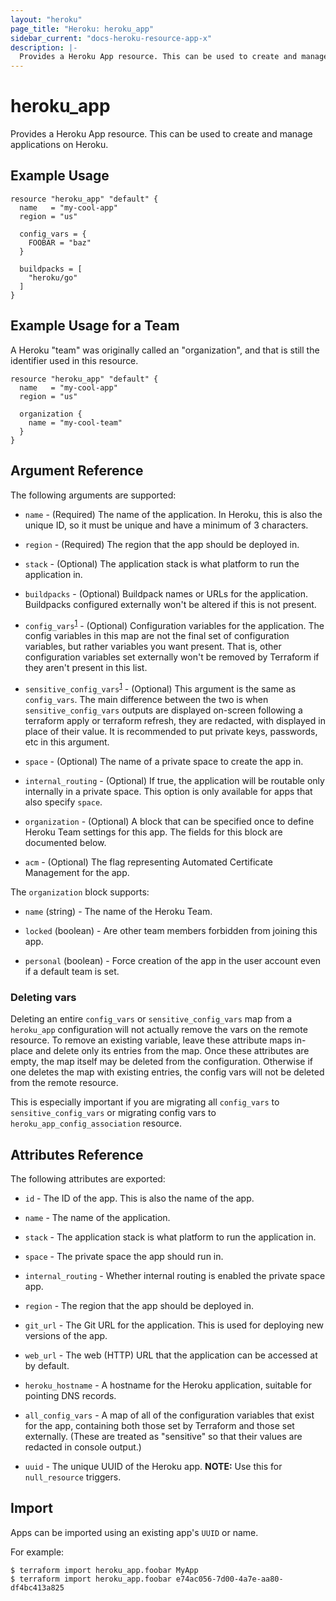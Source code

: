 ```yaml
---
layout: "heroku"
page_title: "Heroku: heroku_app"
sidebar_current: "docs-heroku-resource-app-x"
description: |-
  Provides a Heroku App resource. This can be used to create and manage applications on Heroku.
---
```


# heroku\_app

Provides a Heroku App resource. This can be used to create and manage applications on Heroku.

## Example Usage

```hcl-terraform
resource "heroku_app" "default" {
  name   = "my-cool-app"
  region = "us"

  config_vars = {
    FOOBAR = "baz"
  }

  buildpacks = [
    "heroku/go"
  ]
}
```

## Example Usage for a Team

A Heroku "team" was originally called an "organization", and that is still the identifier used in this resource.

```hcl-terraform
resource "heroku_app" "default" {
  name   = "my-cool-app"
  region = "us"

  organization {
    name = "my-cool-team"
  }
}
```

## Argument Reference

The following arguments are supported:

* `name` - (Required) The name of the application. In Heroku, this is also the
   unique ID, so it must be unique and have a minimum of 3 characters.

* `region` - (Required) The region that the app should be deployed in.

* `stack` - (Optional) The application stack is what platform to run the application in.

* `buildpacks` - (Optional) Buildpack names or URLs for the application.
  Buildpacks configured externally won't be altered if this is not present.

* `config_vars`<sup>[1](#deleting-vars)</sup> - (Optional) Configuration variables for the application.
     The config variables in this map are not the final set of configuration
     variables, but rather variables you want present. That is, other
     configuration variables set externally won't be removed by Terraform
     if they aren't present in this list.

* `sensitive_config_vars`<sup>[1](#deleting-vars)</sup> - (Optional) This argument is the same as `config_vars`.
     The main difference between the two is when `sensitive_config_vars` outputs
     are displayed on-screen following a terraform apply or terraform refresh,
     they are redacted, with <sensitive> displayed in place of their value.
     It is recommended to put private keys, passwords, etc in this argument.

* `space` - (Optional) The name of a private space to create the app in.

* `internal_routing` - (Optional) If true, the application will be routable
  only internally in a private space. This option is only available for apps
  that also specify `space`.

* `organization` - (Optional) A block that can be specified once to define
     Heroku Team settings for this app. The fields for this block are
     documented below.

* `acm` - (Optional) The flag representing Automated Certificate Management for the app.

The `organization` block supports:

* `name` (string) - The name of the Heroku Team.

* `locked` (boolean) - Are other team members forbidden from joining this app.

* `personal` (boolean) - Force creation of the app in the user account even if a default team is set.

### Deleting vars

Deleting an entire `config_vars` or `sensitive_config_vars` map from a `heroku_app`
configuration will not actually remove the vars on the remote resource. To remove an existing variable,
leave these attribute maps in-place and delete only its entries from the map. Once these attributes are
empty, the map itself may be deleted from the configuration. Otherwise if one deletes the map with existing
entries, the config vars will not be deleted from the remote resource.

This is especially important if you are migrating all `config_vars` to `sensitive_config_vars` or migrating
config vars to `heroku_app_config_association` resource.

## Attributes Reference

The following attributes are exported:

* `id` - The ID of the app. This is also the name of the app.

* `name` - The name of the application.

* `stack` - The application stack is what platform to run the application in.

* `space` - The private space the app should run in.

* `internal_routing` - Whether internal routing is enabled the private space app.

* `region` - The region that the app should be deployed in.

* `git_url` - The Git URL for the application. This is used for
   deploying new versions of the app.

* `web_url` - The web (HTTP) URL that the application can be accessed
   at by default.

* `heroku_hostname` - A hostname for the Heroku application, suitable
   for pointing DNS records.

* `all_config_vars` - A map of all of the configuration variables that
    exist for the app, containing both those set by Terraform and those
    set externally. (These are treated as "sensitive" so that
    their values are redacted in console output.)

* `uuid` - The unique UUID of the Heroku app. **NOTE:** Use this for `null_resource` triggers.

## Import

Apps can be imported using an existing app's `UUID` or name.

For example:
```
$ terraform import heroku_app.foobar MyApp
$ terraform import heroku_app.foobar e74ac056-7d00-4a7e-aa80-df4bc413a825
```
